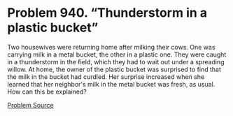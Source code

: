 # Problem 940. “Thunderstorm in a plastic bucket”

Two housewives were returning home after milking their cows. One was carrying milk in a metal bucket, the other in a plastic one. They were caught in a thunderstorm in the field, which they had to wait out under a spreading willow. At home, the owner of the plastic bucket was surprised to find that the milk in the bucket had curdled. Her surprise increased when she learned that her neighbor's milk in the metal bucket was fresh, as usual. How can this be explained?

[Problem Source](https://www.trizland.ru/tasks/1851/)